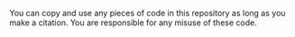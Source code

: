 You can copy and use any pieces of code in this repository as long as you make a citation.
You are responsible for any misuse of these code.
